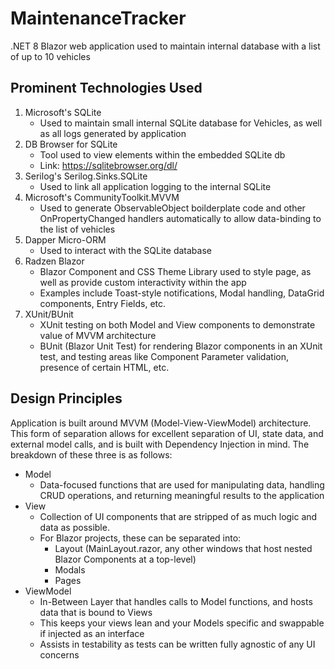 # MaintenanceTracker
.NET 8 Blazor web application used to maintain internal database with a list of up to 10 vehicles


## Prominent Technologies Used

1. Microsoft's SQLite
    * Used to maintain small internal SQLite database for Vehicles, as well as all logs generated by application
2. DB Browser for SQLite
    * Tool used to view elements within the embedded SQLite db
    * Link: https://sqlitebrowser.org/dl/
3. Serilog's Serilog.Sinks.SQLite
    * Used to link all application logging to the internal SQLite 
4. Microsoft's CommunityToolkit.MVVM
    * Used to generate ObservableObject boilderplate code and other OnPropertyChanged handlers automatically to allow data-binding to the list of vehicles
5. Dapper Micro-ORM
    * Used to interact with the SQLite database 
6. Radzen Blazor
    * Blazor Component and CSS Theme Library used to style page, as well as provide custom interactivity within the app
    * Examples include Toast-style notifications, Modal handling, DataGrid components, Entry Fields, etc.
7. XUnit/BUnit
    * XUnit testing on both Model and View components to demonstrate value of MVVM architecture
    * BUnit (Blazor Unit Test) for rendering Blazor components in an XUnit test, and testing areas like Component Parameter validation, presence of certain HTML, etc.

## Design Principles
Application is built around MVVM (Model-View-ViewModel) architecture. This form of separation allows for excellent separation of UI, state data, and external model calls, and is built with Dependency Injection in mind. The breakdown of these three is as follows:
* Model
    * Data-focused functions that are used for manipulating data, handling CRUD operations, and returning meaningful results to the application
* View
    * Collection of UI components that are stripped of as much logic and data as possible.
    * For Blazor projects, these can be separated into:
        * Layout (MainLayout.razor, any other windows that host nested Blazor Components at a top-level)
        * Modals
        * Pages
* ViewModel
    * In-Between Layer that handles calls to Model functions, and hosts data that is bound to Views
    * This keeps your views lean and your Models specific and swappable if injected as an interface
    * Assists in testability as tests can be written fully agnostic of any UI concerns






